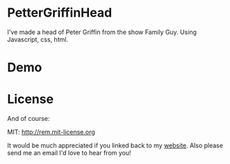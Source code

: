 PetterGriffinHead
=================

I've made a head of Peter Griffin from the show Family Guy. Using Javascript, css, html. 

# Demo


# License

And of course:

MIT: http://rem.mit-license.org

It would be much appreciated if you linked back to my [website](http://robinsone.github.com). Also please send me an email I'd love to hear from you!
